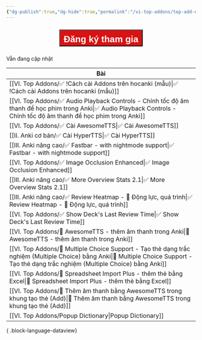 ```yaml
---
{"dg-publish":true,"dg-hide":true,"permalink":"/vi-top-addons/top-add-ons-khuyen-nghi/","hide":true,"dgPassFrontmatter":true}
---
```



<div style="display: flex; flex-direction: column; align-items: center; cursor: pointer;">
  <a href="https://hocanki.com/tham-gia-nhom-huong-dan-anki/" target="_blank">
    <button style="height:45px;font-size: 24px; padding: 10px; margin: 10px 0; background: #D71313; font-weight: 600; color: white;">Đăng ký tham gia</button>
  </a>
</div>


Vẫn đang cập nhật

| Bài                                                                                                                                                                                        |
| ------------------------------------------------------------------------------------------------------------------------------------------------------------------------------------------ |
| [[VI. Top Addons/✅ !Cách cài Addons trên hocanki (mẫu)\|✅ !Cách cài Addons trên hocanki (mẫu)]]                                                                                         |
| [[VI. Top Addons/✅ Audio Playback Controls - Chỉnh tốc độ âm thanh để học phim trong Anki\|✅ Audio Playback Controls - Chỉnh tốc độ âm thanh để học phim trong Anki]]                   |
| [[VI. Top Addons/✅ Cài AwesomeTTS\|✅ Cài AwesomeTTS]]                                                                                                                                   |
| [[II. Anki cơ bản/✅ Cài HyperTTS\|✅ Cài HyperTTS]]                                                                                                                                      |
| [[III. Anki nâng cao/✅ Fastbar - with nightmode support\|✅ Fastbar - with nightmode support]]                                                                                           |
| [[VI. Top Addons/✅ Image Occlusion Enhanced\|✅ Image Occlusion Enhanced]]                                                                                                               |
| [[III. Anki nâng cao/✅ More Overview Stats 2.1\|✅ More Overview Stats 2.1]]                                                                                                             |
| [[III. Anki nâng cao/✅ Review Heatmap - 💪 Động lực, quá trình\|✅ Review Heatmap - 💪 Động lực, quá trình]]                                                                             |
| [[VI. Top Addons/✅ Show Deck's Last Review Time\|✅ Show Deck's Last Review Time]]                                                                                                       |
| [[VI. Top Addons/👑 AwesomeTTS - thêm âm thanh trong Anki\|👑 AwesomeTTS - thêm âm thanh trong Anki]]                                                                                   |
| [[VI. Top Addons/👑 Multiple Choice Support - Tạo thẻ dạng trắc nghiệm (Multiple Choice) bằng Anki\|👑 Multiple Choice Support - Tạo thẻ dạng trắc nghiệm (Multiple Choice) bằng Anki]] |
| [[VI. Top Addons/👑 Spreadsheet Import Plus - thêm thẻ bằng Excel\|👑 Spreadsheet Import Plus - thêm thẻ bằng Excel]]                                                                   |
| [[VI. Top Addons/👑 Thêm âm thanh bằng AwesomeTTS trong khung tạo thẻ (Add)\|👑 Thêm âm thanh bằng AwesomeTTS trong khung tạo thẻ (Add)]]                                               |
| [[VI. Top Addons/Popup Dictionary\|Popup Dictionary]]                                                                                                                                   |

{ .block-language-dataview}